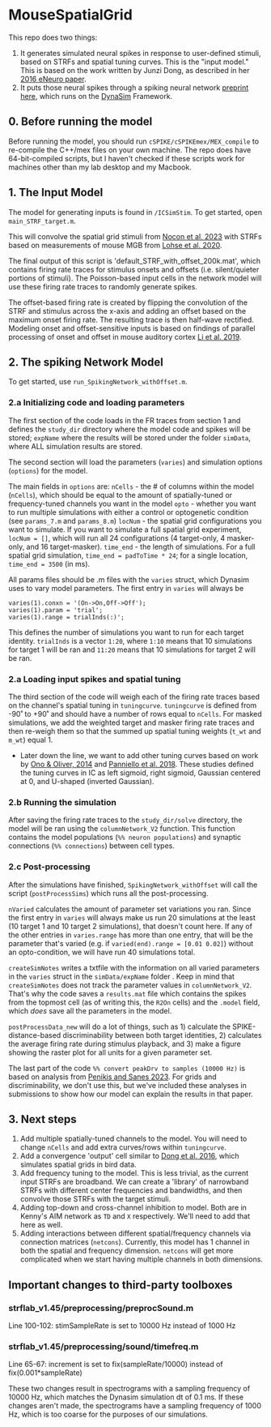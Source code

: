 # MouseSpatialGrid

This repo does two things:
1. It generates simulated neural spikes in response to user-defined stimuli, based on STRFs and spatial tuning curves. This is the "input model." This is based on the work written by Junzi Dong, as described in her [2016 eNeuro paper](https://www.eneuro.org/content/3/1/ENEURO.0086-15.2015).
2. It puts those neural spikes through a spiking neural network [preprint here](https://www.biorxiv.org/content/10.1101/2022.09.22.509092v1), which runs on the [DynaSim](https://github.com/DynaSim/DynaSim) Framework.

## 0. Before running the model
Before running the model, you should run `cSPIKE/cSPIKEmex/MEX_compile` to re-compile the C++/mex files on your own machine. The repo does have 64-bit-compiled scripts, but I haven't checked if these scripts work for machines other than my lab desktop and my Macbook.

## 1. The Input Model
The model for generating inputs is found in `/ICSimStim`. To get started, open `main_STRF_target.m`.

This will convolve the spatial grid stimuli from [Nocon et al. 2023](https://www.nature.com/articles/s42003-023-05126-0) with STRFs based on measurements of mouse MGB from [Lohse et al. 2020](https://www.nature.com/articles/s41467-019-14163-5).

The final output of this script is 'default_STRF_with_offset_200k.mat', which contains firing rate traces for stimulus onsets and offsets (i.e. silent/quieter portions of stimuli). The Poisson-based input cells in the network model will use these firing rate traces to randomly generate spikes.

The offset-based firing rate is created by flipping the convolution of the STRF and stimulus across the x-axis and adding an offset based on the maximum onset firing rate. The resulting trace is then half-wave rectified. Modeling onset and offset-sensitive inputs is based on findings of parallel processing of onset and offset in mouse auditory cortex [Li et al. 2019](https://www.cell.com/cell-reports/fulltext/S2211-1247(19)30399-7).

## 2. The spiking Network Model
To get started, use `run_SpikingNetwork_withOffset.m`.

### 2.a Initializing code and loading parameters
The first section of the code loads in the FR traces from section 1 and defines the `study_dir` directory where the model code and spikes will be stored; `expName` where the results will be stored under the folder `simData`, where ALL simulation results are stored.

The second section will load the parameters (`varies`) and simulation options (`options`) for the model.

The main fields in `options` are:
  `nCells` - the # of columns within the model (`nCells`), which should be equal to the amount of spatially-tuned or frequency-tuned channels you want in the model
  `opto` - whether you want to run multiple simulations with either a control or optogenetic condition (see `params_7.m` and `params_8.m`)
  `locNum` - the spatial grid configurations you want to simulate. If you want to simulate a full spatial grid experiment, `locNum = []`, which will run all 24 configurations (4 target-only, 4 masker-only, and 16 target-masker).
  `time_end` - the length of simulations. For a full spatial grid simulation, `time_end = padToTime * 24`; for a single location, `time_end = 3500` (in ms).

All params files should be .m files with the `varies` struct, which Dynasim uses to vary model parameters. The first entry in `varies` will always be
```
varies(1).conxn = '(On->On,Off->Off');
varies(1).param = 'trial';
varies(1).range = trialInds(:)';
```
This defines the number of simulations you want to run for each target identity. `trialInds` is a vector `1:20`, where `1:10` means that 10 simulations for target 1 will be ran and `11:20` means that 10 simulations for target 2 will be ran.

### 2.a Loading input spikes and spatial tuning

The third section of the code will weigh each of the firing rate traces based on the channel's spatial tuning in `tuningcurve`. `tuningcurve` is defined from -90˚ to +90˚ and should have a number of rows equal to `nCells`. For masked simulations, we add the weighted target and masker firing rate traces and then re-weigh them so that the summed up spatial tuning weights (`t_wt` and `m_wt`) equal 1. 

* Later down the line, we want to add other tuning curves based on work by [Ono & Oliver, 2014](https://www.jneurosci.org/content/34/10/3779) and [Panniello et al. 2018](https://pubmed.ncbi.nlm.nih.gov/29136122/). These studies defined the tuning curves in IC as left sigmoid, right sigmoid, Gaussian centered at 0, and U-shaped (inverted Gaussian). 

### 2.b Running the simulation

After saving the firing rate traces to the `study_dir/solve` directory, the model will be ran using the `columnNetwork_V2` function. This function contains the model populations (`%% neuron populations`) and synaptic connections (`%% connections`) between cell types.

### 2.c Post-processing

After the simulations have finished, `SpikingNetwork_withOffset` will call the script (`postProcessSims`) which runs all the post-processing.

`nVaried` calculates the amount of parameter set variations you ran. Since the first entry in `varies` will always make us run 20 simulations at the least (10 target 1 and 10 target 2 simulations), that doesn't count here. If any of the other entries in `varies.range` has more than one entry, that will be the parameter that's varied (e.g. if `varied(end).range = [0.01 0.02]`) without an opto-condition, we will have run 40 simulations total.

`createSimNotes` writes a txtfile with the information on all varied parameters in the `varies` struct in the `simData/expName` folder . Keep in mind that `createSimNotes` does not track the parameter values in `columnNetwork_V2`. That's why the code saves a `results.mat` file which contains the spikes from the topmost cell (as of writing this, the `R2On` cells) and the `.model` field, which _does_ save all the parameters in the model.

`postProcessData_new` will do a lot of things, such as 1) calculate the SPIKE-distance-based discriminability between both target identities, 2) calculates the average firing rate during stimulus playback, and 3) make a figure showing the raster plot for all units for a given parameter set. 

The last part of the code `%% convert peakDrv to samples (10000 Hz)` is based on analysis from [Penikis and Sanes 2023](https://www.jneurosci.org/content/43/1/93/tab-e-letters). For grids and discriminability, we don't use this, but we've included these analyses in submissions to show how our model can explain the results in that paper.

## 3. Next steps

1) Add multiple spatially-tuned channels to the model. You will need to change `nCells` and add extra curves/rows within `tuningcurve`.
2) Add a convergence 'output' cell similar to [Dong et al. 2016](https://www.eneuro.org/content/3/1/eneuro.0086-15.2015.abstract), which simulates spatial grids in bird data.
3) Add frequency tuning to the model. This is less trivial, as the current input STRFs are broadband. We can create a 'library' of narrowband STRFs with different center frequencies and bandwidths, and then convolve those STRFs with the target stimuli.
4) Adding top-down and cross-channel inhibition to model. Both are in Kenny's AIM network as `TD` and `X` respectively. We'll need to add that here as well.
5) Adding interactions between different spatial/frequency channels via connection matrices (`netcons`). Currently, this model has 1 channel in both the spatial and frequency dimension. `netcons` will get more complicated when we start having multiple channels in both dimensions.

## Important changes to third-party toolboxes

### strflab_v1.45/preprocessing/preprocSound.m

Line 100-102: stimSampleRate is set to 10000 Hz instead of 1000 Hz

### strflab_v1.45/preprocessing/sound/timefreq.m

Line 65-67: increment is set to fix(sampleRate/10000) instead of fix(0.001*sampleRate)

These two changes result in spectrograms with a sampling frequency of 10000 Hz, which matches the Dynasim simulation dt of 0.1 ms.
If these changes aren't made, the spectrograms have a sampling frequency of 1000 Hz, which is too coarse for the purposes of our simulations.
